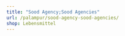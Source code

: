 ```yaml
---
title: "Sood Agency;Sood Agencies"
url: /palampur/sood-agency-sood-agencies/
shop: Lebensmittel
---
```


